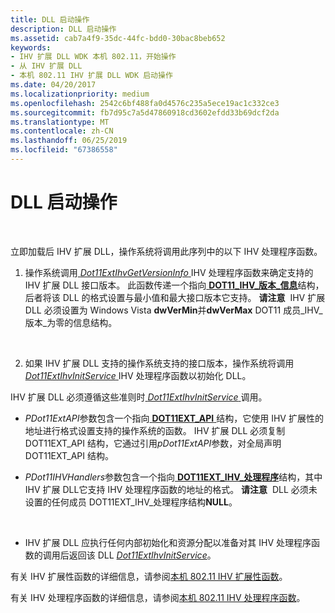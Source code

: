 ```yaml
---
title: DLL 启动操作
description: DLL 启动操作
ms.assetid: cab7a4f9-35dc-44fc-bdd0-30bac8beb652
keywords:
- IHV 扩展 DLL WDK 本机 802.11，开始操作
- 从 IHV 扩展 DLL
- 本机 802.11 IHV 扩展 DLL WDK 启动操作
ms.date: 04/20/2017
ms.localizationpriority: medium
ms.openlocfilehash: 2542c6bf488fa0d4576c235a5ece19ac1c332ce3
ms.sourcegitcommit: fb7d95c7a5d47860918cd3602efdd33b69dcf2da
ms.translationtype: MT
ms.contentlocale: zh-CN
ms.lasthandoff: 06/25/2019
ms.locfileid: "67386558"
---
```

# <a name="dll-start-operations"></a>DLL 启动操作




 

立即加载后 IHV 扩展 DLL，操作系统将调用此序列中的以下 IHV 处理程序函数。

1.  操作系统调用[ *Dot11ExtIhvGetVersionInfo* ](https://docs.microsoft.com/windows-hardware/drivers/ddi/content/wlanihv/nc-wlanihv-dot11extihv_get_version_info) IHV 处理程序函数来确定支持的 IHV 扩展 DLL 接口版本。 此函数传递一个指向[ **DOT11\_IHV\_版本\_信息**](https://docs.microsoft.com/windows-hardware/drivers/ddi/content/wlanihv/ns-wlanihv-_dot11_ihv_version_info)结构，后者将该 DLL 的格式设置与最小值和最大接口版本它支持。
    **请注意**  IHV 扩展 DLL 必须设置为 Windows Vista **dwVerMin**并**dwVerMax** DOT11 成员\_IHV\_版本\_为零的信息结构。

     

2.  如果 IHV 扩展 DLL 支持的操作系统支持的接口版本，操作系统将调用[ *Dot11ExtIhvInitService* ](https://docs.microsoft.com/windows-hardware/drivers/ddi/content/wlanihv/nc-wlanihv-dot11extihv_init_service) IHV 处理程序函数以初始化 DLL。

IHV 扩展 DLL 必须遵循这些准则时[ *Dot11ExtIhvInitService* ](https://docs.microsoft.com/windows-hardware/drivers/ddi/content/wlanihv/nc-wlanihv-dot11extihv_init_service)调用。

-   *PDot11ExtAPI*参数包含一个指向[ **DOT11EXT\_API** ](https://docs.microsoft.com/windows-hardware/drivers/ddi/content/wlanihv/ns-wlanihv-_dot11ext_apis)结构，它使用 IHV 扩展性的地址进行格式设置支持的操作系统的函数。 IHV 扩展 DLL 必须复制 DOT11EXT\_API 结构，它通过引用*pDot11ExtAPI*参数，对全局声明 DOT11EXT\_API 结构。

-   *PDot11IHVHandlers*参数包含一个指向[ **DOT11EXT\_IHV\_处理程序**](https://docs.microsoft.com/windows-hardware/drivers/ddi/content/wlanihv/ns-wlanihv-_dot11ext_ihv_handlers)结构，其中 IHV 扩展 DLL它支持 IHV 处理程序函数的地址的格式。
    **请注意**  DLL 必须未设置的任何成员 DOT11EXT\_IHV\_处理程序结构**NULL**。

     

-   IHV 扩展 DLL 应执行任何内部初始化和资源分配以准备对其 IHV 处理程序函数的调用后返回该 DLL [ *Dot11ExtIhvInitService*](https://docs.microsoft.com/windows-hardware/drivers/ddi/content/wlanihv/nc-wlanihv-dot11extihv_init_service)。

有关 IHV 扩展性函数的详细信息，请参阅[本机 802.11 IHV 扩展性函数](https://docs.microsoft.com/windows-hardware/drivers/network/native-802-11-ihv-extensibility-functions)。

有关 IHV 处理程序函数的详细信息，请参阅[本机 802.11 IHV 处理程序函数](https://docs.microsoft.com/windows-hardware/drivers/network/native-802-11-ihv-handler-functions)。

 

 





